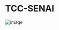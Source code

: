 # TCC-SENAI


![image](https://github.com/adancard/TCC-SENAI/assets/125130778/d023ffe8-ac84-4e5d-9944-6fc73d39b60e)
